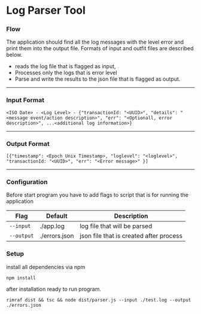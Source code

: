 # Log Parser Tool

### Flow

The application should find all the log messages with the level error and print them into the output file. Formats of input and outfit files are described below.

* reads the log file that is flagged as input,
* Processes only the logs that is error level
* Parse and write the results to the json file that is flagged as output.
---
### Input Format

```
<ISO Date> - <Log Level> - {"transactionId: "<UUID>", "details": "<message event/action description>", "err": "<Optionall, error description>", ...<additional log information>}
```
---

### Output Format

```
[{"timestamp": <Epoch Unix Timestamp>, "loglevel": "<loglevel>", "transactionId: "<UUID>", "err": "<Error message>" }]
```
---

### Configuration
Before start program you have to add flags to script that is for running the application

|       Flag        | Default | Description                   |
|-------------------|---------|-------------------------------|
| `--input`         |./app.log| log file that will be parsed     |
| `--output`        |./errors.json| json file that is created after process  |

### Setup
install all dependencies via npm
```shell
npm install
```

after installation ready to run program.
```shell
rimraf dist && tsc && node dist/parser.js --input ./test.log --output ./errors.json
```
